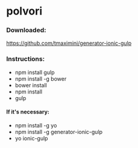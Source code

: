 # polvori

### Downloaded:

https://github.com/tmaximini/generator-ionic-gulp

### Instructions:

- npm install gulp
- npm install -g bower
- bower install
- npm install
- gulp

#### If it's necessary:

- npm install -g yo
- npm install -g generator-ionic-gulp
- yo ionic-gulp
